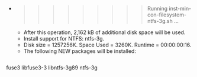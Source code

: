 * >>>>>>>>> Running inst-min-con-filesystem-ntfs-3g.sh ...
  * After this operation, 2,162 kB of additional disk space will be used.
  * Install support for NTFS: ntfs-3g.
  * Disk size = 1257256K. Space Used = 3260K. Runtime = 00:00:00:16.
  * The following NEW packages will be installed:
  ```bash
fuse3 libfuse3-3 libntfs-3g89 ntfs-3g
  ```
